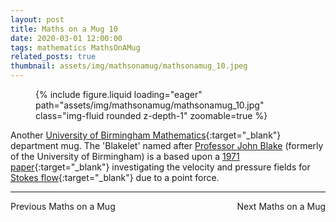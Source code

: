 ```yaml
---
layout: post
title: Maths on a Mug 10
date: 2020-03-01 12:00:00
tags: mathematics MathsOnAMug
related_posts: true
thumbnail: assets/img/mathsonamug/mathsonamug_10.jpeg
---
```


<div class="row mt-3">
    <div class="col-sm mt-3 mt-md-0">
        <figure>
            {% include figure.liquid loading="eager" path="assets/img/mathsonamug/mathsonamug_10.jpg" class="img-fluid rounded z-depth-1" zoomable=true %}
        </figure>
    </div>
</div>

Another [University of Birmingham Mathematics](https://www.birmingham.ac.uk/schools/mathematics){:target="\_blank"} department mug. The 'Blakelet' named after [Professor John Blake](/assets/files/JohnBlake_Bio.pdf) (formerly of the University of Birmingham) is a based upon a [1971 paper](https://www.cambridge.org/core/journals/journal-of-fluid-mechanics/article/abs/spherical-envelope-approach-to-ciliary-propulsion/577A4CDB372F7DE7C232F0CF613E36F8){:target="\_blank"} investigating the velocity and pressure fields for [Stokes flow](https://en.wikipedia.org/wiki/Stokes_flow){:target="\_blank"} due to a point force.

<hr>

<div style="display: flex; justify-content: space-between; align-items: center;">
    <a href="https://seanelvidge.github.io/blog/2019/Maths_on_a_Mug_9/" style="text-decoration: none;">Previous Maths on a Mug</a>
    <a href="https://seanelvidge.github.io/blog/2020/Maths_on_a_Mug_11/" style="text-decoration: none;">Next Maths on a Mug</a>
</div>
